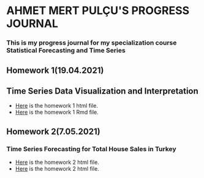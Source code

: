 # AHMET MERT PULÇU'S PROGRESS JOURNAL
### This is my progress journal for my specialization course Statistical Forecasting and Time Series
## Homework 1(19.04.2021)
## Time Series Data Visualization and Interpretation
+ [Here](files/Ahmet_Mert_Pulcu_HW1.html) is the homework 1 html file.
+ [Here](files/Ahmet_Mert_Pulcu_HW1.Rmd) is the homework 1 Rmd file.
## Homework 2(7.05.2021)
### Time Series Forecasting for Total House Sales in Turkey 
+ [Here](files/Ahmet_Mert_Pulcu_HW2.html) is the homework 2 html file.
+ [Here](files/Ahmet_Mert_Pulcu_HW2.Rmd) is the homework 2 html file.
